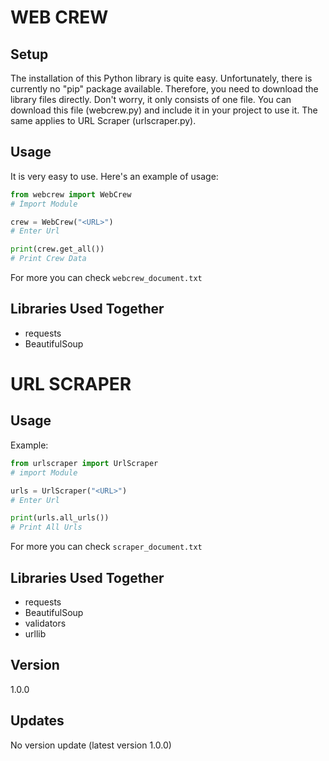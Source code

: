# WEB CREW

## Setup
The installation of this Python library is quite easy. Unfortunately, there is currently no "pip" package available. Therefore, you need to download the library files directly. Don't worry, it only consists of one file. You can download this file (webcrew.py) and include it in your project to use it. The same applies to URL Scraper (urlscraper.py).

## Usage
It is very easy to use. Here's an example of usage:
```python
from webcrew import WebCrew
# İmport Module

crew = WebCrew("<URL>")
# Enter Url

print(crew.get_all())
# Print Crew Data
```
For more you can check `webcrew_document.txt`

## Libraries Used Together
* requests
* BeautifulSoup

# URL SCRAPER

## Usage
Example:
```python
from urlscraper import UrlScraper
# import Module

urls = UrlScraper("<URL>")
# Enter Url

print(urls.all_urls())
# Print All Urls

```
For more you can check `scraper_document.txt`

## Libraries Used Together
* requests
* BeautifulSoup
* validators
* urllib

## Version
1.0.0

## Updates
No version update (latest version 1.0.0)
